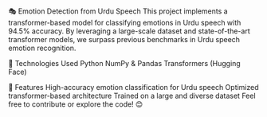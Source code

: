 🎭 Emotion Detection from Urdu Speech
This project implements a transformer-based model for classifying emotions in Urdu speech with 94.5% accuracy. 
By leveraging a large-scale dataset and state-of-the-art transformer models, we surpass previous benchmarks in Urdu speech emotion recognition.

🔧 Technologies Used
Python
NumPy & Pandas
Transformers (Hugging Face)

🚀 Features
High-accuracy emotion classification for Urdu speech
Optimized transformer-based architecture
Trained on a large and diverse dataset
Feel free to contribute or explore the code! 😊
